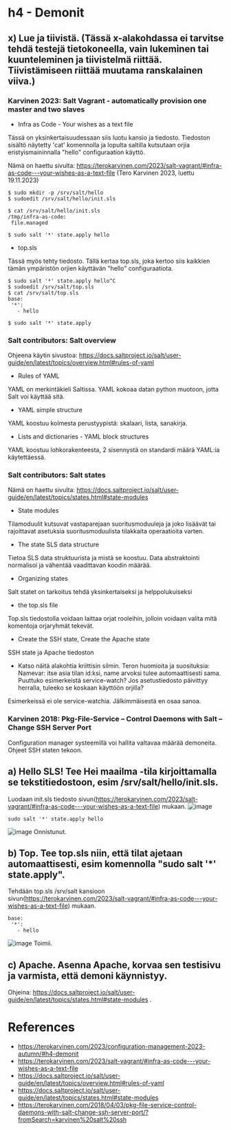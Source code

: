 # h4 - Demonit

## x) Lue ja tiivistä. (Tässä x-alakohdassa ei tarvitse tehdä testejä tietokoneella, vain lukeminen tai kuunteleminen ja tiivistelmä riittää. Tiivistämiseen riittää muutama ranskalainen viiva.)

### Karvinen 2023: Salt Vagrant - automatically provision one master and two slaves
- Infra as Code - Your wishes as a text file

Tässä on yksinkertaisuudessaan siis luotu kansio ja tiedosto. Tiedoston sisältö näytetty 'cat' komennolla ja lopulta saltilla kutsutaan orjia eristyismaininnalla "hello" configuraation käyttö.

Nämä on haettu sivulta: https://terokarvinen.com/2023/salt-vagrant/#infra-as-code---your-wishes-as-a-text-file (Tero Karvinen 2023, luettu 19.11.2023)

 ```
$ sudo mkdir -p /srv/salt/hello
$ sudoedit /srv/salt/hello/init.sls

$ cat /srv/salt/hello/init.sls
/tmp/infra-as-code:
  file.managed

$ sudo salt '*' state.apply hello
```

- top.sls

Tässä myös tehty tiedosto. Tällä kertaa top.sls, joka kertoo siis kaikkien tämän ympäristön orjien käyttävän "hello" configuraatiota.

 ```
$ sudo salt '*' state.apply hello^C
$ sudoedit /srv/salt/top.sls
$ cat /srv/salt/top.sls
base:
  '*':
    - hello

 ```
 ```
$ sudo salt '*' state.apply
   ```


### Salt contributors: Salt overview
Ohjeena käytin sivustoa: https://docs.saltproject.io/salt/user-guide/en/latest/topics/overview.html#rules-of-yaml
- Rules of YAML

YAML on merkintäkieli Saltissa. YAML kokoaa datan python muotoon, jotta Salt voi käyttää sitä.

- YAML simple structure

YAML koostuu kolmesta perustyypistä: skalaari, lista, sanakirja.

- Lists and dictionaries - YAML block structures

YAML koostuu lohkorakenteesta, 2 sisennystä on standardi määrä YAML:ia käytettäessä.


### Salt contributors: Salt states
Nämä on haettu sivulta: https://docs.saltproject.io/salt/user-guide/en/latest/topics/states.html#state-modules
- State modules

Tilamoduulit kutsuvat vastaparejaan suoritusmoduuleja ja joko lisäävät tai rajoittavat asetuksia suoritusmoduulista tilakkaita operaatioita varten.

- The state SLS data structure

Tietoa SLS data struktuurista ja mistä se koostuu. Data abstraktointi normalisoi ja vähentää vaadittavan koodin määrää.

- Organizing states

Salt statet on tarkoitus tehdä yksinkertaiseksi ja helppolukuiseksi

-  the top.sls file

Top.sls tiedostolla voidaan laittaa orjat rooleihin, jolloin voidaan valita mitä komentoja orjaryhmät tekevät.

- Create the SSH state, Create the Apache state

SSH state ja Apache tiedoston 

- Katso näitä alakohtia kriittisin silmin. Teron huomioita ja suosituksia:
Namevar: itse asia tilan id:ksi, name arvoksi tulee automaattisesti sama. Puuttuko esimerkeistä service-watch? Jos asetustiedosto päivittyy herralla, tuleeko se koskaan käyttöön orjilla?

Esimerkeissä ei ole service-watchia. Jälkimmäisestä en osaa sanoa.

### Karvinen 2018: Pkg-File-Service – Control Daemons with Salt – Change SSH Server Port

Configuration manager systeemillä voi hallita valtavaa määrää demoneita. Ohjeet SSH staten tekoon.

## a) Hello SLS! Tee Hei maailma -tila kirjoittamalla se tekstitiedostoon, esim /srv/salt/hello/init.sls.
Luodaan init.sls tiedosto sivun(https://terokarvinen.com/2023/salt-vagrant/#infra-as-code---your-wishes-as-a-text-file) mukaan.
![image](https://github.com/Kingis60K/palvelinten-hallinta/assets/114500197/e09e3dfa-03e9-4a33-b441-df6ec1b06b2d)

 ```
sudo salt '*' state.apply hello
 ```
 ![image](https://github.com/Kingis60K/palvelinten-hallinta/assets/114500197/57a10a87-46c6-4026-abf4-46369dc2a673)
Onnistunut.

## b) Top. Tee top.sls niin, että tilat ajetaan automaattisesti, esim komennolla "sudo salt '*' state.apply".
Tehdään top.sls /srv/salt kansioon sivun(https://terokarvinen.com/2023/salt-vagrant/#infra-as-code---your-wishes-as-a-text-file) mukaan.
 ```
base:
  '*':
    - hello
 ```
![image](https://github.com/Kingis60K/palvelinten-hallinta/assets/114500197/8ee7d7e9-6eb8-4d0c-8137-4ceb2056c66a)
Toimii.

## c) Apache. Asenna Apache, korvaa sen testisivu ja varmista, että demoni käynnistyy.
Ohjeina: https://docs.saltproject.io/salt/user-guide/en/latest/topics/states.html#state-modules .


# References
- https://terokarvinen.com/2023/configuration-management-2023-autumn/#h4-demonit
- https://terokarvinen.com/2023/salt-vagrant/#infra-as-code---your-wishes-as-a-text-file
- https://docs.saltproject.io/salt/user-guide/en/latest/topics/overview.html#rules-of-yaml
- https://docs.saltproject.io/salt/user-guide/en/latest/topics/states.html#state-modules
- https://terokarvinen.com/2018/04/03/pkg-file-service-control-daemons-with-salt-change-ssh-server-port/?fromSearch=karvinen%20salt%20ssh

